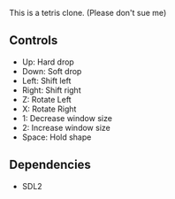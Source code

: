 This is a tetris clone. (Please don't sue me)

Controls
--------

* Up: Hard drop
* Down: Soft drop
* Left: Shift left
* Right: Shift right
* Z: Rotate Left
* X: Rotate Right
* 1: Decrease window size
* 2: Increase window size
* Space: Hold shape

Dependencies
------------

* SDL2
